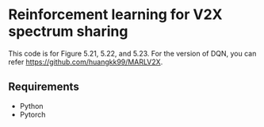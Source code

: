 # Reinforcement learning for V2X spectrum sharing 

This code is for Figure 5.21, 5.22, and 5.23. For the version of DQN, you can refer https://github.com/huangkk99/MARLV2X. 

## Requirements

* Python 
* Pytorch






